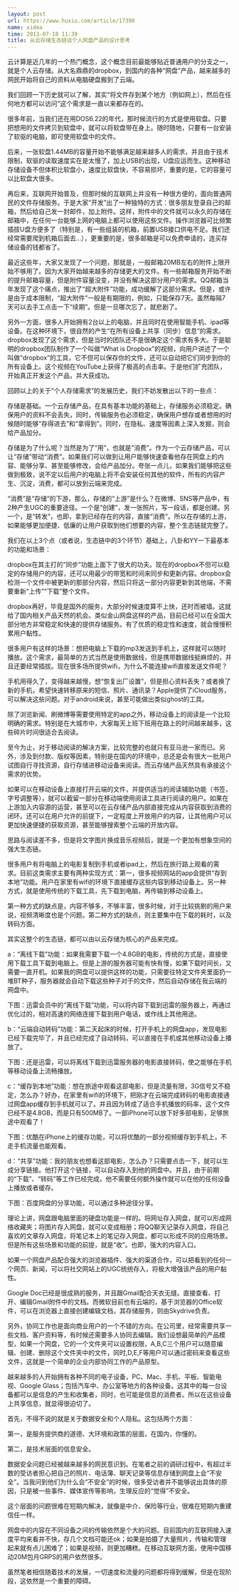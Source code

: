 ```yaml
---
layout: post
url: https://www.huxiu.com/article/17398
name: xidea
time: 2013-07-18 11:39
title: 从云存储生态链谈个人网盘产品的设计思考
---
```

云计算是近几年的一个热门概念，这个概念目前最能够贴近普通用户的分支之一，就是个人云存储。从大名鼎鼎的dropbox，到国内的各种“网盘”产品，越来越多的网民开始将自己的资料从电脑硬盘搬到了云端。

我们回顾一下历史就可以了解，其实“将文件存到某个地方（例如网上），然后在任何地方都可以访问”这个需求是一直以来都存在的。

很多年前，当我们还在用DOS6.22的年代，那时候流行的方式是使用软盘。只要把想用的文件拷贝到软盘中，就可以将软盘带在身上。随时随地，只要有一台安装了软驱的电脑，即可使用软盘中的文件。

后来，一张软盘1.44MB的容量开始不能够满足越来越多人的需求，并且由于技术限制，软驱的读取速度实在是太慢了，加上USB的出现，U盘应运而生。这种移动存储设备不但体积比软盘小，速度比软盘快，不容易损坏，重要的是，它的容量可以比软盘大很多。

再后来，互联网开始普及，但那时候的互联网上并没有一种很方便的，面向普通网民的文件存储服务。于是大家“开发”出了一种独特的方式：很多朋友登录自己的邮箱，然后给自己发一封邮件，加上附件。这样，附件中的文件就可以永久的存储在邮箱中，在任何一台能够上网的电脑上都可以使用这些文件。操作浏览器可比频繁插拔U盘方便多了（特别是，有一些组装的机箱，前置USB接口供电不足。我们还经常需要爬到机箱后面去…），更重要的是，很多邮箱是可以免费申请的，连买存储设备的钱都省了。

最近这些年，大家又发现了一个问题，那就是，一般邮箱20MB左右的附件上限开始不够用了。因为大家开始越来越多的存储更大的文件。有一些邮箱服务开始不断的提升邮箱容量，但是附件容量没变，并没有解决这部分用户的需求。QQ邮箱当年发现了这个痛点，推出了“超大附件”功能，成功缓解了这部分需求。但是，或许是由于成本限制，“超大附件”一般是有期限的，例如，只能保存7天。虽然每隔7天可以去手工点击一下“续期”。但是一旦哪次忘了，就悲剧了。

另外一方面，很多人开始拥有2台以上的电脑，并且同时在使用智能手机、ipad等设备。在这种环境下，很自然的产生“在所有设备上共享（同步）信息”的需求。dropbox发现了这个需求，但是当时的团队还不是很确定这个需求有多大。于是聪明的dropbox团队制作了一个叫做“What is Dropbox”的视频，向用户讲述了一个叫做“dropbox”的工具，它不但可以保存你的文件，还可以自动把它们同步到你的所有设备上。这个视频在YouTube上获得了极高的点击率。于是他们扩充团队，开始真正开发这个产品，并大获成功。

回顾以上的关于“个人存储需求”的发展历史，我们不妨发散出以下的一些点：

存储是基础。一个云存储产品，在具有基本功能的基础上，存储服务必须稳定。确保用户的资料不会丢失，同时，传输服务也必须稳定，确保用户想存或者想用的时候随时能够“存得进去”和“拿得到”。同时，在隐私、速度等因素上深入发掘，则会给产品加分。

存储是为了什么呢？当然是为了“用”，也就是“消费”。作为一个云存储产品，可以让“存储”带动“消费”。如果我们可以做到让用户能够快速查看他存在网盘上的内容、能够分享、甚至能够修改，会给产品加分。夸张一点儿，如果我们能够把这些做到极致，说不定以后用户的电脑上将不会安装任何其他的软件，所有的内容产生、沉淀，消费，都可以放到云端来完成。

“消费”是“存储”的下游，那么，存储的“上游”是什么？在微博、SNS等产品中，有2种产生UGC的重要途径。一个是“创建”，发一张照片，写一段话，都是创建。另一个，是“转发”，也即，拿到已经存在的内容，直接“消费”。所以在存储的上游，如果能够更加便捷、低廉的让用户获取到他们想要的内容，整个生态链就完整了。

我们在以上3个点（或者说，生态链中的3个环节）基础上，八卦和YY一下最基本的功能和场景：

dropbox在其主打的“同步”功能上面下了很大的功夫。现在的dropbox不但可以稳定的存储用户的内容，还可以用最少的带宽和时间来同步和更新内容。dropbox会检测一个文件中被更新的那部分内容，然后只将这一部分内容更新到其他端，不需要重新“上传”“下载”整个文件。

dropbox再好，毕竟是国外的服务，大部分时候速度算不上快，还时而被墙。这就给了国内相关产品天然的机会。类似金山网盘这样的产品，目前已经可以在全国大部分地方非常稳定和快速的提供存储服务。有了优质的稳定性和速度，就会慢慢积累用户黏性。

很多用户有这样的场景：想把电脑上下载的mp3发送到手机上，这样就可以随时播放。这个需求，最简单的方式当然是使用数据线，但是携带数据线挺麻烦的，并且还要经常插拔。现在很多场所提供wifi，为什么不能连接wifi直接发送文件呢？

手机用得久了，变得越来越慢，想“恢复出厂设置”，但是担心资料丢失？或者换了新的手机，希望快速转移原来的短信、照片、通讯录？Apple提供了iCloud服务，可以解决这些问题。对于android来说，甚至可能做出类似ghost的工具。

除了浏览新闻、刷微博等需要使用特定的app之外，移动设备上的阅读是一个比较明确的需求。特别是在大城市中，大家每天上班下班用在路上的时间越来越多，这些碎片时间很适合去阅读。

至今为止，对于移动阅读的解决方案，比较完整的也就只有亚马逊一家而已。另外，涉及到付款、版权等因素，特别是在国内的环境中，总还是会有很大一批用户试图自行寻找资源，自行存储进移动设备来阅读。而云存储产品天然具有承接这个需求的优势。

如果可以在移动设备上直接打开云端的文件，并提供适当的阅读辅助功能（书签，字号调整等），就可以截留一部分在移动端使用阅读工具进行阅读的用户。如果在上游加入内容源的运营，甚至可以在云存储产品内部直接完成从内容获取到消费的闭环。还可以在用户允许的前提下，一定程度上开放用户的内容，让其他用户可以更加快速便捷的获取资源，甚至能够搜索整个云端的开放内容。

思路与阅读差不多，但是将文字图片换成音乐视频后，就是一个更加有想象空间的强大生态链。

很多用户有将电脑上的电影复制到手机或者ipad上，然后在旅行路上观看的需求。目前这类需求主要有两种实现方式：第一，很多视频网站的app会提供“存到本地”功能。用户在家里有wifi的环境下直接缓存这些内容到移动设备上。另一种方式，就是使用传统的下载工具，先下载到电脑，再传输到移动设备上。

第一种方式的缺点是，内容不够多，不够丰富，很多时候，对于比较挑剔的用户来说，视频清晰度也是个问题。第二种方式的缺点，则主要集中在下载的耗时，以及转码方面。

其实这整个的生态链，都可以由以云存储为核心的产品来完成。

a：“离线下载”功能：如果我需要下载一个4.8GB的电影，传统的方式是，直接使用下载工具下载到电脑上。但是上游的服务器可能有快有慢，如果下载时间长，又需要一直开机。如果我的网盘可以提供这样的功能，只需要往特定文件夹里面扔一堆BT种子，服务器就会自动下载这些种子对于的文件，然后自动存储在我云端的网盘中。

下图：迅雷会员中的“离线下载”功能，可以将内容下载到迅雷的服务器上，再通过优化过的，相对高速的网络连接下载到用户电话，或作线上其他用途。

b：“云端自动转码”功能：第二天起床的时候，打开手机上的网盘app，发现电影已经下载完毕了，并且已经完成了自动转码，可以直接在手机或其他移动设备上播放了。

下图：还是迅雷，可以将离线下载到迅雷服务器的电影直接转码，使之能够在手机等移动设备上流畅播放。

c：“缓存到本地”功能：想在旅途中观看这部电影，但是流量有限，3G信号又不稳定，怎么办？好办，在家里有wifi的环境下，把刚才在云端完成转码的电影直接通过网盘app缓存到手机就可以了。并且因为转成了适合手机播放的码率，这个文件已经不是4.8GB，而是只有500MB了。一部iPhone可以放下好多部电影，足够旅途中观看了！

下图：优酷在iPhone上的缓存功能，可以将优酷的一部分视频缓存到手机上，不走手机流量也能观看。

d：“共享”功能：我的朋友也想看这部电影，怎么办？只需要点击一下，就可以生成分享链接。他打开这个链接，可以自动存入到他的网盘中。并且，由于前期的“下载”、“转码”等工作已经完成，他不需要任何额外操作就可以在他的任何设备上播放或者缓存。

下图：百度网盘的分享功能，可以通过多种途径分享。

理论上讲，网盘跟电脑里面的硬盘功能是一样的。将网址存入网盘，就可以形成网络收藏夹；将图片存入网盘，就可以变成相册；将QQ聊天记录存入网盘，将自己喜欢的文章存入网盘，将笔记本上的笔记存入网盘，都可以形成不同的应用场景。但是所有这些场景和功能的前提，就是“收”。也即，强大的内容入口。

如果一个网盘产品配合强大的浏览器插件、强大的渠道合作，可以把看到的任何一个网页、新闻，可以将社交网站上的UGC统统存入，将极大增强该产品的用户黏性。

Google Doc已经是很成熟的服务，并且跟Gmail配合天衣无缝。直接查看、打开、编辑Gmail附件中的文档。而微软目前也有云端的，基于浏览器的Office软件，可以在浏览器上直接创建编辑文档，其存储服务，则由Skydrive负责。

另外，协同工作也是面向商业用户的一个不错的方向。在公司里，经常需要共享一些文档、客户资料等，有时候还需要多人协同去编辑。我们设想最简单的产品模型，如果一个网盘，它的一个文件夹可以设置权限，A,B,C三个用户可以随意编辑、创建、删除这个文件夹中的文件，同时,D,E,F等用户可以通过密码来查看这些文件，这就是一个简单的企业内部协同工作的产品原型。

越来越多的人开始拥有各种不同的电子设备，PC、Mac、手机、平板、智能电视、Google Glass；包括汽车中、办公室等地方的各种设备。这其中的每一台设备都可以是信息的产生和收集者，同时，也可能是信息的消费者。所以在这些设备上共享信息，就显得很迫切了。

首先，不得不说的就是关于数据安全和个人隐私。这包括两个方面：

第一，是服务提供商的道德、大环境和政策的层面，在国内，你懂的。

第二，是技术层面的信息安全。

数据安全问题已经被越来越多的网民意识到。在笔者之前的调研过程中，有超过半数的受访者担心把自己的照片、电话簿、聊天记录等信息存储到网盘上会“不安全”。当我问到他们为什么会“不安全”的时候，很多受访者并不能够说出具体的原因，只是被一些事件、媒体宣传等影响，生理反应的“觉得”不安全。

这个层面的问题很难在短期内解决，就像是中介、保险等行业，很难在短期内重建信任一样。

网盘中的内容在不同设备之间的传输依然是个大的问题。目前国内的互联网接入速度平均来看并不快，存几个文档可能还ok；如果是拍摄了大量照片，传输和管理起来就有点儿困难了；如果是视频，则更加糟糕。在移动互联网方面，使用中国移动20M包月GRPS的用户依然很多。

虽然笔者相信随着技术的发展，一切速度和流量的问题都将得到缓解，但是在现阶段，这依然是一个重要的障碍。

